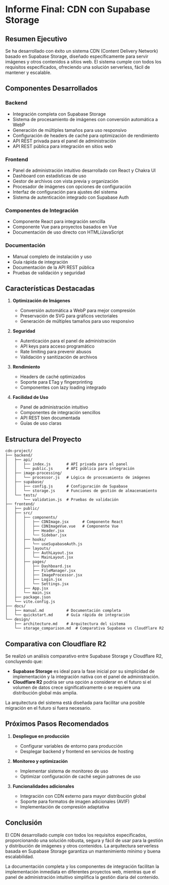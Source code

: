 # Informe Final: CDN con Supabase Storage

## Resumen Ejecutivo

Se ha desarrollado con éxito un sistema CDN (Content Delivery Network) basado en Supabase Storage, diseñado específicamente para servir imágenes y otros contenidos a sitios web. El sistema cumple con todos los requisitos especificados, ofreciendo una solución serverless, fácil de mantener y escalable.

## Componentes Desarrollados

### Backend
- Integración completa con Supabase Storage
- Sistema de procesamiento de imágenes con conversión automática a WebP
- Generación de múltiples tamaños para uso responsivo
- Configuración de headers de caché para optimización de rendimiento
- API REST privada para el panel de administración
- API REST pública para integración en sitios web

### Frontend
- Panel de administración intuitivo desarrollado con React y Chakra UI
- Dashboard con estadísticas de uso
- Gestor de archivos con vista previa y organización
- Procesador de imágenes con opciones de configuración
- Interfaz de configuración para ajustes del sistema
- Sistema de autenticación integrado con Supabase Auth

### Componentes de Integración
- Componente React para integración sencilla
- Componente Vue para proyectos basados en Vue
- Documentación de uso directo con HTML/JavaScript

### Documentación
- Manual completo de instalación y uso
- Guía rápida de integración
- Documentación de la API REST pública
- Pruebas de validación y seguridad

## Características Destacadas

1. **Optimización de Imágenes**
   - Conversión automática a WebP para mejor compresión
   - Preservación de SVG para gráficos vectoriales
   - Generación de múltiples tamaños para uso responsivo

2. **Seguridad**
   - Autenticación para el panel de administración
   - API keys para acceso programático
   - Rate limiting para prevenir abusos
   - Validación y sanitización de archivos

3. **Rendimiento**
   - Headers de caché optimizados
   - Soporte para ETag y fingerprinting
   - Componentes con lazy loading integrado

4. **Facilidad de Uso**
   - Panel de administración intuitivo
   - Componentes de integración sencillos
   - API REST bien documentada
   - Guías de uso claras

## Estructura del Proyecto

```
cdn-project/
├── backend/
│   ├── api/
│   │   ├── index.js       # API privada para el panel
│   │   └── public.js      # API pública para integración
│   ├── image-processing/
│   │   └── processor.js   # Lógica de procesamiento de imágenes
│   ├── supabase/
│   │   ├── config.js      # Configuración de Supabase
│   │   └── storage.js     # Funciones de gestión de almacenamiento
│   └── tests/
│       └── validation.js  # Pruebas de validación
├── frontend/
│   ├── public/
│   ├── src/
│   │   ├── components/
│   │   │   ├── CDNImage.jsx      # Componente React
│   │   │   ├── CDNImageVue.vue   # Componente Vue
│   │   │   ├── Header.jsx
│   │   │   └── Sidebar.jsx
│   │   ├── hooks/
│   │   │   └── useSupabaseAuth.js
│   │   ├── layouts/
│   │   │   ├── AuthLayout.jsx
│   │   │   └── MainLayout.jsx
│   │   ├── pages/
│   │   │   ├── Dashboard.jsx
│   │   │   ├── FileManager.jsx
│   │   │   ├── ImageProcessor.jsx
│   │   │   ├── Login.jsx
│   │   │   └── Settings.jsx
│   │   ├── App.jsx
│   │   └── main.jsx
│   ├── package.json
│   └── vite.config.js
├── docs/
│   ├── manual.md          # Documentación completa
│   └── quickstart.md      # Guía rápida de integración
└── design/
    ├── architecture.md    # Arquitectura del sistema
    └── storage_comparison.md  # Comparativa Supabase vs Cloudflare R2
```

## Comparativa con Cloudflare R2

Se realizó un análisis comparativo entre Supabase Storage y Cloudflare R2, concluyendo que:

- **Supabase Storage** es ideal para la fase inicial por su simplicidad de implementación y la integración nativa con el panel de administración.
- **Cloudflare R2** podría ser una opción a considerar en el futuro si el volumen de datos crece significativamente o se requiere una distribución global más amplia.

La arquitectura del sistema está diseñada para facilitar una posible migración en el futuro si fuera necesario.

## Próximos Pasos Recomendados

1. **Despliegue en producción**
   - Configurar variables de entorno para producción
   - Desplegar backend y frontend en servicios de hosting

2. **Monitoreo y optimización**
   - Implementar sistema de monitoreo de uso
   - Optimizar configuración de caché según patrones de uso

3. **Funcionalidades adicionales**
   - Integración con CDN externo para mayor distribución global
   - Soporte para formatos de imagen adicionales (AVIF)
   - Implementación de compresión adaptativa

## Conclusión

El CDN desarrollado cumple con todos los requisitos especificados, proporcionando una solución robusta, segura y fácil de usar para la gestión y distribución de imágenes y otros contenidos. La arquitectura serverless basada en Supabase Storage garantiza un mantenimiento mínimo y buena escalabilidad.

La documentación completa y los componentes de integración facilitan la implementación inmediata en diferentes proyectos web, mientras que el panel de administración intuitivo simplifica la gestión diaria del contenido.
